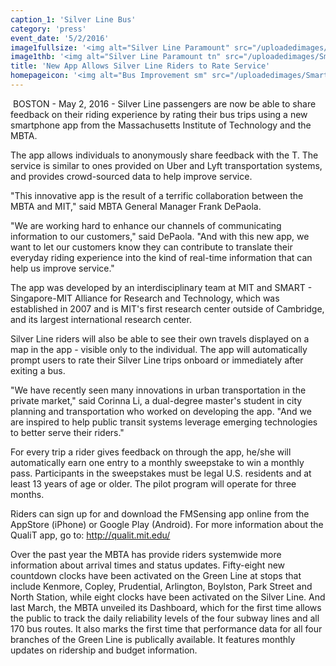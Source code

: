 ```yaml
---
caption_1: 'Silver Line Bus'
category: 'press'
event_date: '5/2/2016'
image1fullsize: '<img alt="Silver Line Paramount" src="/uploadedimages/Smart_Forms/News,_Events_and_Press_Releases/SilverlineParamount.jpg" />'
image1thb: '<img alt="Silver Line Paramount tn" src="/uploadedimages/Smart_Forms/News,_Events_and_Press_Releases/SilverlineParamounttn.jpg" />'
title: 'New App Allows Silver Line Riders to Rate Service'
homepageicon: '<img alt="Bus Improvement sm" src="/uploadedimages/Smart_Forms/News,_Events_and_Press_Releases/SilverLine_0174_sm.jpg?n=2381" />'
---
```

<p>&#160;BOSTON - May 2, 2016 - Silver Line passengers are now be able to share feedback on their riding experience by rating their bus trips using a new smartphone app from the Massachusetts Institute of Technology and the MBTA.</p>
<p>The app allows individuals to anonymously share feedback with the T. The service is similar to ones provided on Uber and Lyft transportation systems, and provides crowd-sourced data to help improve service.</p>
<p>"This innovative app is the result of a terrific collaboration between the MBTA and MIT," said MBTA General Manager Frank DePaola.</p>
<p>"We are working hard to enhance our channels of communicating information to our customers," said DePaola. "And with this new app, we want to let our customers know they can contribute to translate their everyday riding experience into the kind of real-time information that can help us improve service."</p>
<p>The app was developed by an interdisciplinary team at MIT and SMART - Singapore-MIT Alliance for Research and Technology, which was established in 2007 and is MIT's first research center outside of Cambridge, and its largest international research center.</p>
<p>Silver Line riders will also be able to see their own travels displayed on a map in the app - visible only to the individual. The app will automatically prompt users to rate their Silver Line trips onboard or immediately after exiting a bus.</p>
<p>"We have recently seen many innovations in urban transportation in the private market," said Corinna Li, a dual-degree master's student in city planning and transportation who worked on developing the app. "And we are inspired to help public transit systems leverage emerging technologies to better serve their riders."</p>
<p>For every trip a rider gives feedback on through the app, he/she will automatically earn one entry to a monthly sweepstake to win a monthly pass. Participants in the sweepstakes must be legal U.S. residents and at least 13 years of age or older. The pilot program will operate for three months.</p>
<p>Riders can sign up for and download the FMSensing app online from the AppStore (iPhone) or Google Play (Android). For more information about the QualiT app, go to: <a href="http://qualit.mit.edu/" target="_blank" title="http://qualit.mit.edu/">http://qualit.mit.edu/</a></p>
<p>Over the past year the MBTA has provide riders systemwide more information about arrival times and status updates. Fifty-eight new countdown clocks have been activated on the Green Line at stops that include Kenmore, Copley, Prudential, Arlington, Boylston, Park Street and North Station, while eight clocks have been activated on the Silver Line. And last March, the MBTA unveiled its Dashboard, which for the first time allows the public to track the daily reliability levels of the four subway lines and all 170 bus routes. It also marks the first time that performance data for all four branches of the Green Line is publically available. It features monthly updates on ridership and budget information.</p>

